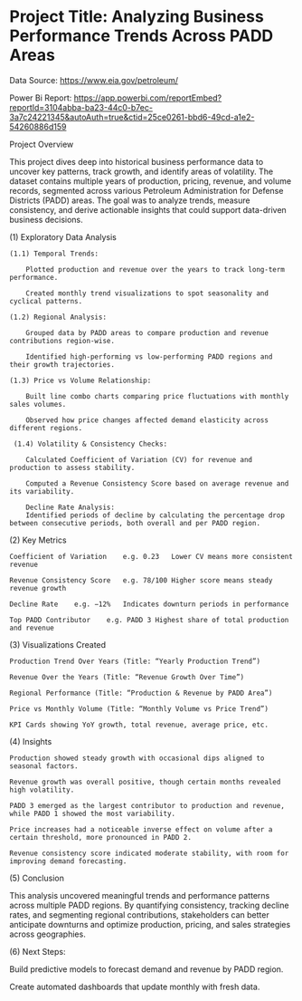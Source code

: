 # Project Title: Analyzing Business Performance Trends Across PADD Areas

Data Source: https://www.eia.gov/petroleum/ 

Power Bi Report: https://app.powerbi.com/reportEmbed?reportId=3104abba-ba23-44c0-b7ec-3a7c24221345&autoAuth=true&ctid=25ce0261-bbd6-49cd-a1e2-54260886d159

Project Overview

This project dives deep into historical business performance data to uncover key patterns, track growth, and identify areas of volatility. The dataset contains multiple years of production, pricing, revenue, and volume records, segmented across various Petroleum Administration for Defense Districts (PADD) areas. The goal was to analyze trends, measure consistency, and derive actionable insights that could support data-driven business decisions.


(1) Exploratory Data Analysis

    (1.1) Temporal Trends:
    
        Plotted production and revenue over the years to track long-term performance.
        
        Created monthly trend visualizations to spot seasonality and cyclical patterns.

    (1.2) Regional Analysis:
    
        Grouped data by PADD areas to compare production and revenue contributions region-wise.
        
        Identified high-performing vs low-performing PADD regions and their growth trajectories.

    (1.3) Price vs Volume Relationship:
        
        Built line combo charts comparing price fluctuations with monthly sales volumes.
        
        Observed how price changes affected demand elasticity across different regions.

     (1.4) Volatility & Consistency Checks:
    
        Calculated Coefficient of Variation (CV) for revenue and production to assess stability.
        
        Computed a Revenue Consistency Score based on average revenue and its variability.

        Decline Rate Analysis: 
        Identified periods of decline by calculating the percentage drop between consecutive periods, both overall and per PADD region.


(2) Key Metrics

    Coefficient of Variation	e.g. 0.23	Lower CV means more consistent revenue
   
    Revenue Consistency Score	e.g. 78/100	Higher score means steady revenue growth
    
    Decline Rate	e.g. −12%	Indicates downturn periods in performance
    
    Top PADD Contributor	e.g. PADD 3	Highest share of total production and revenue


(3) Visualizations Created

    Production Trend Over Years (Title: “Yearly Production Trend”)
    
    Revenue Over the Years (Title: “Revenue Growth Over Time”)
    
    Regional Performance (Title: “Production & Revenue by PADD Area”)
    
    Price vs Monthly Volume (Title: “Monthly Volume vs Price Trend”)
    
    KPI Cards showing YoY growth, total revenue, average price, etc.


(4) Insights

    Production showed steady growth with occasional dips aligned to seasonal factors.
    
    Revenue growth was overall positive, though certain months revealed high volatility.
    
    PADD 3 emerged as the largest contributor to production and revenue, while PADD 1 showed the most variability.
    
    Price increases had a noticeable inverse effect on volume after a certain threshold, more pronounced in PADD 2.
    
    Revenue consistency score indicated moderate stability, with room for improving demand forecasting.


(5) Conclusion

This analysis uncovered meaningful trends and performance patterns across multiple PADD regions. By quantifying consistency, tracking decline rates, and segmenting regional contributions, stakeholders can better anticipate downturns and optimize production, pricing, and sales strategies across geographies.


(6) Next Steps:

Build predictive models to forecast demand and revenue by PADD region.

Create automated dashboards that update monthly with fresh data.

